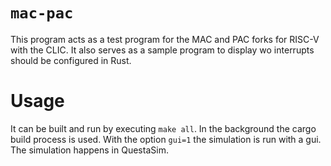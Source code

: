 # `mac-pac`

This program acts as a test program for the MAC and PAC forks for RISC-V with the CLIC. It also serves as a sample program to display wo interrupts should be configured in Rust.

# Usage
It can be built and run by executing `make all`. In the background the cargo build process is used. With the option `gui=1` the simulation is run with a gui. The simulation happens in QuestaSim.